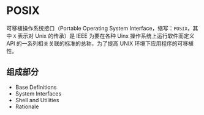 # POSIX

可移植操作系统接口（Portable Operating System Interface，缩写：`POSIX`，其中 `X` 表示对 Unix 的传承）是 IEEE 为要在各种 Uinx 操作系统上运行软件而定义 API 的一系列相关关联的标准的总称，为了提高 UNIX 环境下应用程序的可移植性。

## 组成部分

* Base Definitions
* System Interfaces
* Shell and Utilities
* Rationale